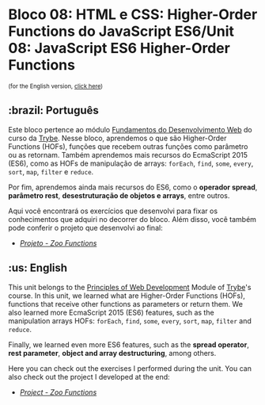 # Bloco 08: HTML e CSS: Higher-Order Functions do JavaScript ES6/Unit 08: JavaScript ES6 Higher-Order Functions
<small>(for the English version, <a href="#en">click here</a>)</small>
<h2>:brazil: Português</h2>
<p>Este bloco pertence ao módulo <a href="https://github.com/raphaelalmeidamartins/trybe_exercicios/tree/main/1_fundamentos-do-desv-web" rel="prev">Fundamentos do Desenvolvimento Web</a> do curso da <a href="https://www.betrybe.com/">Trybe</a>. Nesse bloco, aprendemos o que são Higher-Order Functions (HOFs), funções que recebem outras funções como parâmetro ou as retornam. Também aprendemos mais recursos do EcmaScript 2015 (ES6), como as HOFs de manipulação de arrays: <code>forEach</code>, <code>find</code>, <code>some</code>, <code>every</code>, <code>sort</code>, <code>map</code>, <code>filter</code> e <code>reduce</code>.</p>
<p>Por fim, aprendemos ainda mais recursos do ES6, como o <strong>operador spread</strong>, <strong>parâmetro rest</strong>, <strong>desestruturação de objetos e arrays</strong>, entre outros.</p>
<p>Aqui você encontrará os exercícios que desenvolvi para fixar os conhecimentos que adquiri no decorrer do bloco. Além disso, você também pode conferir o projeto que desenvolvi ao final:</p>

- _[Projeto - Zoo Functions]()_

<h2 id="en">:us: English</h2>
<p>This unit belongs to the <a href="https://github.com/raphaelalmeidamartins/trybe_exercicios/tree/main/1_fundamentos-do-desv-web">Principles of Web Development</a> Module of <a href="https://www.betrybe.com/">Trybe</a>'s course. In this unit, we learned what are Higher-Order Functions (HOFs), functions that receive other functions as parameters or return them. We also learned more EcmaScript 2015 (ES6) features, such as the manipulation arrays HOFs: <code>forEach</code>, <code>find</code>, <code>some</code>, <code>every</code>, <code>sort</code>, <code>map</code>, <code>filter</code> and <code>reduce</code>.</p>
<p>Finally, we learned even more ES6 features, such as the <strong>spread operator</strong>, <strong>rest parameter</strong>, <strong>object and array destructuring</strong>, among others.</p>
<p>Here you can check out the exercises I performed during the unit. You can also check out the project I developed at the end:</p>

- _[Project - Zoo Functions]()_
